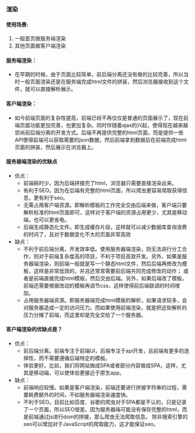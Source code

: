 ### 渲染

#### 使用场景:
1. 一般首页做服务端渲染
2. 其他页面做客户端渲染

#### 服务端渲染：
* 在早期的时候，由于页面比较简单，前后端分离还没有做的比较完善，所以当时一般页面渲染还是在服务端完成html文件的拼装，然后浏览器接收到这个文件，就可以直接解析展示。
                  
#### 客户端渲染：
* 如今前端页面的复杂性提高，前端已经不再仅仅是普通的页面展示了，现在前端页面功能更加完善，也更加复杂。同时伴随着ajax的兴起，使得现在越来越崇尚前后端分离的开发方式。后端不再提供完整的html页面，而是提供一些API使得前端可以获取需要的json数据，然后前端拿到数据后在前端完成html页面的拼装，然后展示在浏览器上。

#### 服务器端渲染的优缺点
* 优点：
  * 前端耗时少。因为后端拼接完了html，浏览器只需要直接渲染出来。
  * 有利于SEO。因为在后端有完整的html页面，所以爬虫更容易爬取获得信息，更有利于seo。
  * 无需占用客户端资源。即解析模板的工作完全交由后端来做，客户端只要解析标准的html页面即可，这样对于客户端的资源占用更少，尤其是移动端，也可以更省电。
  * 后端生成静态化文件。即生成缓存片段，这样就可以减少数据库查询浪费的时间了，且对于数据变化不大的页面非常高效 
* 缺点：
  * 不利于前后端分离，开发效率低。使用服务器端渲染，则无法进行分工合作，则对于前端复杂度高的项目，不利于项目高效开发。另外，如果是服务器端渲染，则前端一般就是写一个静态html文件，然后后端再修改为模板，这样是非常低效的，并且还常常需要前后端共同完成修改的动作； 或者是前端直接完成html模板，然后交由后端。另外，如果后端改了模板，前端还需要根据改动的模板再调节css，这样使得前后端联调的时间增加。
  * 占用服务器端资源。即服务器端完成html模板的解析，如果请求较多，会对服务器造成一定的访问压力。而如果使用前端渲染，就是把这些解析的压力分摊了前端，而这里却是完全交给了一个服务器。
#### 客户端渲染的优缺点是？
* 优点：
  * 前后端分离。前端专注于前端UI，后端专注于api开发，且前端有更多的选择性，而不需要遵循后端特定的模板。
  * 体验更好。比如，我们将网站做成SPA或者部分内容做成SPA，这样，尤其是移动端，可以使体验更接近于原生app。
* 缺点：
  * 前端响应较慢。如果是客户端渲染，前端还要进行拼接字符串的过程，需要耗费额外的时间，不如服务器端渲染速度快。
  * 不利于SEO。目前比如百度、谷歌的爬虫对于SPA都是不认的，只是记录了一个页面，所以SEO很差。因为服务器端可能没有保存完整的html，而是前端通过js进行dom的拼接，那么爬虫无法爬取信息。 除非搜索引擎的seo可以增加对于JavaScript的爬取能力，这才能保证seo。